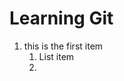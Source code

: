 # Learning Git

 1. this is the first item
	 1. List item
	 2. 

<!--stackedit_data:
eyJoaXN0b3J5IjpbOTEwMDUyMjI4LDE0MTIyNzk3NzksMTU3ND
Q2MDYxNSwtMjA3NjM1MTMyNSwyMTMzNjM0OTI5LC0xODkwMDUz
NjkzXX0=
-->
